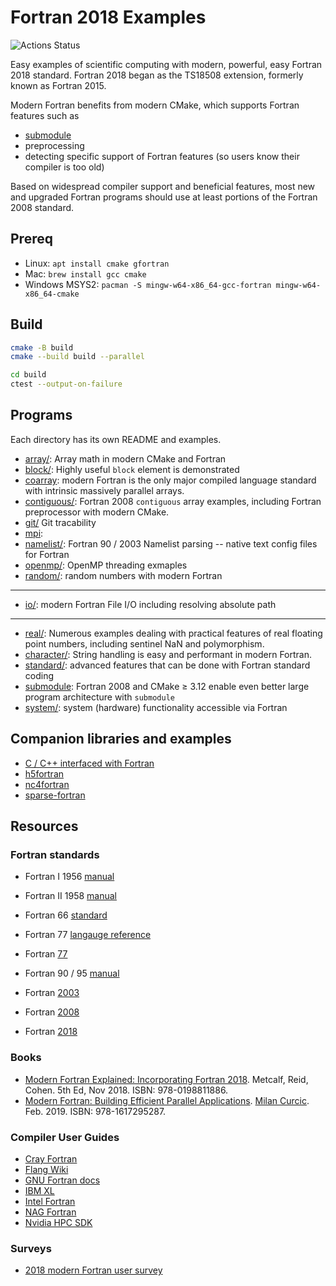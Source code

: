 # Fortran 2018 Examples

![Actions Status](https://github.com/scivision/fortran2018-examples/workflows/cmake/badge.svg)

Easy examples of scientific computing with modern, powerful, easy Fortran 2018 standard.
Fortran 2018 began as the TS18508 extension, formerly known as Fortran 2015.

Modern Fortran benefits from modern CMake, which supports Fortran features such as

* [submodule](https://github.com/scivision/fortran-submodule)
* preprocessing
* detecting specific support of Fortran features (so users know their compiler is too old)

Based on widespread compiler support and beneficial features, most new and upgraded Fortran programs should use at least portions of the Fortran 2008 standard.

## Prereq

* Linux: `apt install cmake gfortran`
* Mac: `brew install gcc cmake`
* Windows MSYS2: `pacman -S mingw-w64-x86_64-gcc-fortran mingw-w64-x86_64-cmake`

## Build

```sh
cmake -B build
cmake --build build --parallel

cd build
ctest --output-on-failure
```

## Programs

Each directory has its own README and examples.

* [array/](./array): Array math in modern CMake and Fortran
* [block/](./block): Highly useful `block` element is demonstrated
* [coarray](https://github.com/scivision/fortran-mpi-examples): modern Fortran is the only major compiled language standard with intrinsic massively parallel arrays.
* [contiguous/](./contiguous): Fortran 2008 `contiguous` array examples, including Fortran preprocessor with modern CMake.
* [git/](./git) Git tracability
* [mpi](https://github.com/scivision/fortran-mpi-examples):
* [namelist/](./namelist): Fortran 90 / 2003 Namelist parsing -- native text config files for Fortran
* [openmp/](./openmp): OpenMP threading exmaples
* [random/](./random): random numbers with modern Fortran

---

* [io/](./io): modern Fortran File I/O including resolving absolute path

---

* [real/](./real): Numerous examples dealing with practical features of real floating point numbers, including sentinel NaN and polymorphism.
* [character/](./character): String handling is easy and performant in modern Fortran.
* [standard/](./standard): advanced features that can be done with Fortran standard coding
* [submodule](https://github.com/scivision/fortran-submodule): Fortran 2008 and CMake &ge; 3.12 enable even better large program architecture with `submodule`
* [system/](./system): system (hardware) functionality accessible via Fortran

## Companion libraries and examples

* [C / C++ interfaced with Fortran](https://github.com/scivision/fortran-c-cpp-interface)
* [h5fortran](https://github.com/scivision/h5fortran)
* [nc4fortran](https://github.com/scivision/nc4fortran)
* [sparse-fortran](https://github.com/scivision/sparse-fortran)

## Resources

### Fortran standards

* Fortran I 1956 [manual](https://www.fortran.com/FortranForTheIBM704.pdf)
* Fortran II 1958 [manual](http://archive.computerhistory.org/resources/text/Fortran/102653989.05.01.acc.pdf)

* Fortran 66 [standard](http://web.eah-jena.de/~kleine/history/languages/ansi-x3dot9-1966-Fortran66.pdf)

* Fortran 77 [langauge reference](http://physik.uibk.ac.at/hephy/praktikum/fortran_manual.pdf)
* Fortran [77](http://www.fortran.com/F77_std/f77_std.html)

* Fortran 90 / 95 [manual](http://www.chem.ucl.ac.uk/resources/history/people/vanmourik/images/Fortran%2095-manual.pdf)

* Fortran [2003](https://wg5-fortran.org/f2003.html)
* Fortran [2008](https://wg5-fortran.org/f2008.html)
* Fortran [2018](https://wg5-fortran.org/f2018.html)

### Books

* [Modern Fortran Explained: Incorporating Fortran 2018](https://global.oup.com/academic/product/modern-fortran-explained-9780198811886).
  Metcalf, Reid, Cohen. 5th Ed, Nov 2018. ISBN:  978-0198811886.
* [Modern Fortran: Building Efficient Parallel Applications](https://www.manning.com/books/modern-fortran).
  [Milan Curcic](https://twitter.com/realmilancurcic).
  Feb. 2019. ISBN: 978-1617295287.

### Compiler User Guides

* [Cray Fortran](http://pubs.cray.com/content/S-3901/8.7/cray-fortran-reference-manual/fortran-compiler-introduction)
* [Flang Wiki](https://github.com/flang-compiler/flang/wiki)
* [GNU Fortran docs](https://gcc.gnu.org/onlinedocs/)
* [IBM XL](https://www-01.ibm.com/support/docview.wss?uid=swg27036672)
* [Intel Fortran](https://software.intel.com/en-us/fortran-compiler-developer-guide-and-reference)
* [NAG Fortran](https://www.nag.com/nagware/np/r62_doc/manual/compiler.html)
* [Nvidia HPC SDK](https://docs.nvidia.com/hpc-sdk/index.html)

### Surveys

* [2018 modern Fortran user survey](http://www.fortran.bcs.org/2018/FortranBenefitsSurvey_interimrep_Aug2018.pdf)
